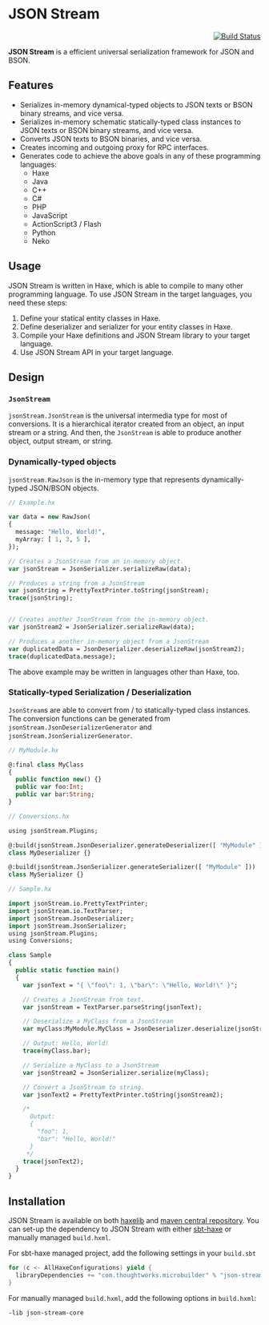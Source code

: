 JSON Stream
===========

<div align="right"><a href="https://travis-ci.org/ThoughtWorksInc/json-stream"><img alt="Build Status" src="https://travis-ci.org/ThoughtWorksInc/json-stream.png?branch=master"/></a></div>

**JSON Stream** is a efficient universal serialization framework for JSON and BSON.

## Features

* Serializes in-memory dynamical-typed objects to JSON texts or BSON binary streams, and vice versa.
* Serializes in-memory schematic statically-typed class instances to JSON texts or BSON binary streams, and vice versa.
* Converts JSON texts to BSON binaries, and vice versa.
* Creates incoming and outgoing proxy for RPC interfaces.
* Generates code to achieve the above goals in any of these programming languages:
  * Haxe
  * Java
  * C++
  * C#
  * PHP
  * JavaScript
  * ActionScript3 / Flash
  * Python
  * Neko

## Usage

JSON Stream is written in Haxe, which is able to compile to many other programming language. To use JSON Stream in the target languages, you need these steps:

1. Define your statical entity classes in Haxe.
2. Define deserializer and serializer for your entity classes in Haxe.
3. Compile your Haxe definitions and JSON Stream library to your target language.
4. Use JSON Stream API in your target language.

## Design

### `JsonStream`

`jsonStream.JsonStream` is the universal intermedia type for most of conversions. It is a hierarchical iterator created from an object, an input stream or a string. And then, the `JsonStream` is able to produce another object, output stream, or string.

### Dynamically-typed objects

`jsonStream.RawJson` is the in-memory type that represents dynamically-typed JSON/BSON objects.

``` haxe
// Example.hx

var data = new RawJson(
{
  message: "Hello, World!",
  myArray: [ 1, 3, 5 ],
});

// Creates a JsonStream from an in-memory object.
var jsonStream = JsonSerializer.serializeRaw(data);

// Produces a string from a JsonStream
var jsonString = PrettyTextPrinter.toString(jsonStream);
trace(jsonString);


// Creates another JsonStream from the in-memory object.
var jsonStream2 = JsonSerializer.serializeRaw(data);

// Produces a another in-memory object from a JsonStream
var duplicatedData = JsonDeserializer.deserializeRaw(jsonStream2);
trace(duplicatedData.message);
```

The above example may be written in languages other than Haxe, too.

### Statically-typed Serialization / Deserialization

`JsonStream`s are able to convert from / to statically-typed class instances. The conversion functions can be generated from `jsonStream.JsonDeserializerGenerator` and `jsonStream.JsonSerializerGenerator`.

``` haxe
// MyModule.hx

@:final class MyClass
{
  public function new() {}
  public var foo:Int;
  public var bar:String;
}
```

``` haxe
// Conversions.hx

using jsonStream.Plugins;

@:build(jsonStream.JsonDeserializer.generateDeserializer([ "MyModule" ]))
class MyDeserializer {}

@:build(jsonStream.JsonSerializer.generateSerializer([ "MyModule" ]))
class MySerializer {}
```

``` haxe
// Sample.hx

import jsonStream.io.PrettyTextPrinter;
import jsonStream.io.TextParser;
import jsonStream.JsonDeserializer;
import jsonStream.JsonSerializer;
using jsonStream.Plugins;
using Conversions;

class Sample
{
  public static function main()
  {
    var jsonText = "{ \"foo\": 1, \"bar\": \"Hello, World!\" }";

    // Creates a JsonStream from text.
    var jsonStream = TextParser.parseString(jsonText);

    // Deserialize a MyClass from a JsonStream
    var myClass:MyModule.MyClass = JsonDeserializer.deserialize(jsonStream);

    // Output: Hello, World!
    trace(myClass.bar);

    // Serialize a MyClass to a JsonStream
    var jsonStream2 = JsonSerializer.serialize(myClass);

    // Convert a JsonStream to string.
    var jsonText2 = PrettyTextPrinter.toString(jsonStream2);

    /*
      Output:
      {
      	"foo": 1,
      	"bar": "Hello, World!"
      }
     */
    trace(jsonText2);
  }
}
```

## Installation

JSON Stream is available on both [haxelib](http://lib.haxe.org/p/json-stream-core) and [maven central repository](https://search.maven.org/#artifactdetails%7Ccom.thoughtworks.microbuilder%7Cjson-stream-core%7C3.0.0%7Cjar).
You can set-up the dependency to JSON Stream with either [sbt-haxe](https://github.com/ThoughtWorksInc/sbt-haxe) or manually managed `build.hxml`.

For sbt-haxe managed project, add the following settings in your `build.sbt`

``` sbt
for (c <- AllHaxeConfigurations) yield {
  libraryDependencies += "com.thoughtworks.microbuilder" % "json-stream-core" % "3.0.0" % c classifier c.name
}
```

For manually managed `build.hxml`, add the following options in `build.hxml`:

```
-lib json-stream-core
```
